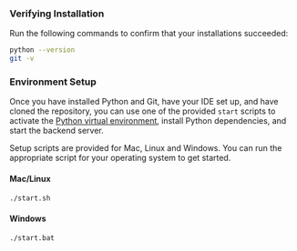 ### Verifying Installation
Run the following commands to confirm that your installations succeeded:
```bash
python --version
git -v
```

### Environment Setup
Once you have installed Python and Git, have your IDE set up, and have cloned the repository, you can use one of the provided `start` scripts to activate the [Python virtual environment](https://docs.python.org/3/library/venv.html), install Python dependencies, and start the backend server.

Setup scripts are provided for Mac, Linux and Windows. You can run the appropriate script for your operating system to get started.

#### Mac/Linux
```bash
./start.sh
```

#### Windows
```bash
./start.bat
```
